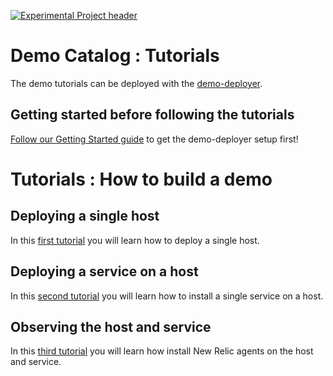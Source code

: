 [![Experimental Project header](https://github.com/newrelic/opensource-website/raw/master/src/images/categories/Experimental.png)](https://opensource.newrelic.com/oss-category/#experimental)

# Demo Catalog : Tutorials

The demo tutorials can be deployed with the [demo-deployer](https://github.com/newrelic/demo-deployer).

## Getting started before following the tutorials

[Follow our Getting Started guide](GETTING_STARTED.md) to get the demo-deployer setup first!

# Tutorials : How to build a demo

## Deploying a single host

In this [first tutorial](1_tutorial_provision_a_resource) you will learn how to deploy a single host.

## Deploying a service on a host

In this [second tutorial](2_tutorial_install_a_service) you will learn how to install a single service on a host.

## Observing the host and service

In this [third tutorial](3_tutorial_instrument_resource_and_service) you will learn how install New Relic agents on the host and service.

